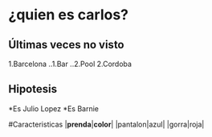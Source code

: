 # ¿quien es carlos?
## Últimas veces no visto
1.Barcelona
..1.Bar
..2.Pool
2.Cordoba


## Hipotesis
*Es Julio Lopez
*Es Barnie

#Caracteristicas
|**prenda**|**color**|
|pantalon|azul|
|gorra|roja|

